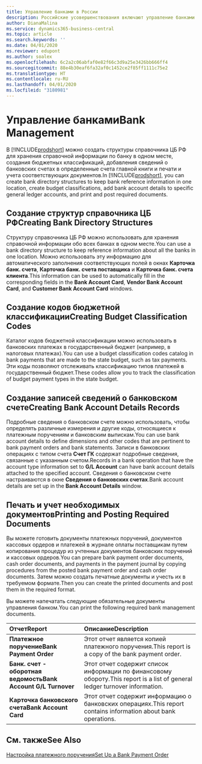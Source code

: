 ```yaml
---
title: Управление банками в России
description: Российские усовершенствования включают управление банками.
author: DianaMalina
ms.service: dynamics365-business-central
ms.topic: article
ms.search.keywords: ''
ms.date: 04/01/2020
ms.reviewer: edupont
ms.author: soalex
ms.openlocfilehash: 6c2a2c06abfaf0e82f66c3d9a25e3426bb666ff4
ms.sourcegitcommit: 88e4b30eaf6fa32af0c1452ce2f85ff1111c75e2
ms.translationtype: HT
ms.contentlocale: ru-RU
ms.lasthandoff: 04/01/2020
ms.locfileid: "3180981"
---
```

# <a name="bank-management"></a><span data-ttu-id="bc0d4-103">Управление банками</span><span class="sxs-lookup"><span data-stu-id="bc0d4-103">Bank Management</span></span>

<span data-ttu-id="bc0d4-104">В [!INCLUDE[prodshort](../../includes/prodshort.md)] можно создать структуры справочника ЦБ РФ для хранения справочной информации по банку в одном месте, создания бюджетных классификаций, добавления сведений о банковских счетах в определенные счета главной книги и печати и учета соответствующих документов.</span><span class="sxs-lookup"><span data-stu-id="bc0d4-104">In [!INCLUDE[prodshort](../../includes/prodshort.md)], you can create bank directory structures to keep bank reference information in one location, create budget classifications, add bank account details to specific general ledger accounts, and print and post required documents.</span></span>

 

## <a name="creating-bank-directory-structures"></a><span data-ttu-id="bc0d4-105">Создание структур справочника ЦБ РФ</span><span class="sxs-lookup"><span data-stu-id="bc0d4-105">Creating Bank Directory Structures</span></span>

<span data-ttu-id="bc0d4-106">Структуру справочника ЦБ РФ можно использовать для хранения справочной информации обо всех банках в одном месте.</span><span class="sxs-lookup"><span data-stu-id="bc0d4-106">You can use a bank directory structure to keep reference information about all the banks in one location.</span></span> <span data-ttu-id="bc0d4-107">Можно использовать эту информацию для автоматического заполнения соответствующих полей в окнах **Карточка банк. счета**, **Карточка банк. счета поставщика** и **Карточка банк. счета клиента**.</span><span class="sxs-lookup"><span data-stu-id="bc0d4-107">This information can be used to automatically fill in the corresponding fields in the **Bank Account Card**, **Vendor Bank Account Card**, and **Customer Bank Account Card** windows.</span></span>

 

## <a name="creating-budget-classification-codes"></a><span data-ttu-id="bc0d4-108">Создание кодов бюджетной классификации</span><span class="sxs-lookup"><span data-stu-id="bc0d4-108">Creating Budget Classification Codes</span></span>

<span data-ttu-id="bc0d4-109">Каталог кодов бюджетной классификации можно использовать в банковских платежах в государственный бюджет (например, в налоговых платежах).</span><span class="sxs-lookup"><span data-stu-id="bc0d4-109">You can use a budget classification codes catalog in bank payments that are made to the state budget, such as tax payments.</span></span> <span data-ttu-id="bc0d4-110">Эти коды позволяют отслеживать классификацию типов платежей в государственный бюджет.</span><span class="sxs-lookup"><span data-stu-id="bc0d4-110">These codes allow you to track the classification of budget payment types in the state budget.</span></span>

 

## <a name="creating-bank-account-details-records"></a><span data-ttu-id="bc0d4-111">Создание записей сведений о банковском счете</span><span class="sxs-lookup"><span data-stu-id="bc0d4-111">Creating Bank Account Details Records</span></span>

<span data-ttu-id="bc0d4-112">Подробные сведения о банковском счете можно использовать, чтобы определять различные измерения и другие коды, относящиеся к платежным поручениям и банковским выпискам.</span><span class="sxs-lookup"><span data-stu-id="bc0d4-112">You can use bank account details to define dimensions and other codes that are pertinent to bank payment orders and bank statements.</span></span> <span data-ttu-id="bc0d4-113">Записи в банковских операциях с типом счета **Счет ГК** содержат подробные сведения, связанные с указанным счетом.</span><span class="sxs-lookup"><span data-stu-id="bc0d4-113">Records in a bank operation that have the account type information set to **G/L Account** can have bank account details attached to the specified account.</span></span> <span data-ttu-id="bc0d4-114">Сведения о банковском счете настраиваются в окне **Сведения о банковских счетах**.</span><span class="sxs-lookup"><span data-stu-id="bc0d4-114">Bank account details are set up in the **Bank Account Details** window.</span></span>

 

## <a name="printing-and-posting-required-documents"></a><span data-ttu-id="bc0d4-115">Печать и учет необходимых документов</span><span class="sxs-lookup"><span data-stu-id="bc0d4-115">Printing and Posting Required Documents</span></span>

<span data-ttu-id="bc0d4-116">Вы можете готовить документы платежных поручений, документов кассовых ордеров и платежей в журнале оплаты поставщикам путем копирования процедур из учтенных документов банковских поручений и кассовых ордеров.</span><span class="sxs-lookup"><span data-stu-id="bc0d4-116">You can prepare bank payment order documents, cash order documents, and payments in the payment journal by copying procedures from the posted bank payment order and cash order documents.</span></span> <span data-ttu-id="bc0d4-117">Затем можно создать печатные документы и учесть их в требуемом формате.</span><span class="sxs-lookup"><span data-stu-id="bc0d4-117">Then you can create the printed documents and post them in the required format.</span></span>

 

<span data-ttu-id="bc0d4-118">Вы можете напечатать следующие обязательные документы управления банком.</span><span class="sxs-lookup"><span data-stu-id="bc0d4-118">You can print the following required bank management documents.</span></span> 

| <span data-ttu-id="bc0d4-119">Отчет</span><span class="sxs-lookup"><span data-stu-id="bc0d4-119">Report</span></span>                        | <span data-ttu-id="bc0d4-120">Описание</span><span class="sxs-lookup"><span data-stu-id="bc0d4-120">Description</span></span>                                                  |
| :---------------------------- | :----------------------------------------------------------- |
| <span data-ttu-id="bc0d4-121">**Платежное поручение**</span><span class="sxs-lookup"><span data-stu-id="bc0d4-121">**Bank Payment Order**</span></span>        | <span data-ttu-id="bc0d4-122">Этот отчет является копией платежного поручения.</span><span class="sxs-lookup"><span data-stu-id="bc0d4-122">This report is a copy of the bank payment order.</span></span>             |
| <span data-ttu-id="bc0d4-123">**Банк. счет - оборотная ведомость**</span><span class="sxs-lookup"><span data-stu-id="bc0d4-123">**Bank Account G/L Turnover**</span></span> | <span data-ttu-id="bc0d4-124">Этот отчет содержит список информации по финансовому обороту.</span><span class="sxs-lookup"><span data-stu-id="bc0d4-124">This report is a list of general ledger turnover information.</span></span> |
| <span data-ttu-id="bc0d4-125">**Карточка банковского счета**</span><span class="sxs-lookup"><span data-stu-id="bc0d4-125">**Bank Account Card**</span></span>         | <span data-ttu-id="bc0d4-126">Этот отчет содержит информацию о банковских операциях.</span><span class="sxs-lookup"><span data-stu-id="bc0d4-126">This report contains information about bank operations.</span></span>      |

 

## <a name="see-also"></a><span data-ttu-id="bc0d4-127">См. также</span><span class="sxs-lookup"><span data-stu-id="bc0d4-127">See Also</span></span> 

[<span data-ttu-id="bc0d4-128">Настройка платежного поручения</span><span class="sxs-lookup"><span data-stu-id="bc0d4-128">Set Up a Bank Payment Order</span></span>](How-to-Set-Up-a-Bank-Payment-Order.md)
